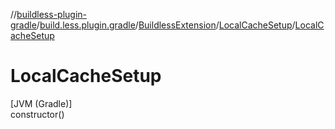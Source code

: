 //[buildless-plugin-gradle](../../../../index.md)/[build.less.plugin.gradle](../../index.md)/[BuildlessExtension](../index.md)/[LocalCacheSetup](index.md)/[LocalCacheSetup](-local-cache-setup.md)

# LocalCacheSetup

[JVM (Gradle)]\
constructor()
